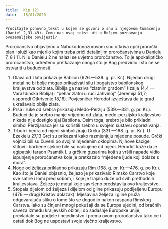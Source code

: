 ```yaml
---
title:  Kip (2)
date:   15/01/2020
---
```


`Pročitajte ponovno tekst u kojem se govori o snu i njegovom tumačenju (Daniel 2,31-49). Čemu nas ovaj tekst uči o Božjem poznavanju ovozemaljske povijesti?`

Proročanstvo objavljeno u Nabukodonozorovom snu otkriva opći proročki plan i služi kao mjerilo kojim treba prići detaljnijim proročanstvima u Danielu 7, 8 i 11. Ni u Danielu 2 ne nalazi se uvjetno proročanstvo. To je apokaliptičko proročanstvo, određeno pretkazanje onoga što je Bog predvidio i što će se ostvariti u budućnosti.

1.	Glava od zlata prikazuje Babilon (626.—539. g. pr. Kr.). Nijedan drugi metal ne bi bolje mogao prikazivati silu i bogatstvo babilonskog kraljevstva od zlata. Biblija ga naziva “zlatnim gradom” (Izaija 14,4 — Varaždinska Biblija) i “pehar zlatni u ruci Jahvinoj” (Jeremija 51,7; usporedi Otkrivenje 18,16). Povjesničar Herodot izvještava da je grad ukrašavalo obilje zlata.
2.	Prsa i ruke od srebra prikazuju Medo-Perziju (539.—331. g. pr. Kr.). Budući da je srebro manje vrijedno od zlata, medo-perzijsko kraljevstvo nikada nije dostiglo sjaj Babilona. Osim toga, srebro je bilo prikladni simbol Perzijanaca jer su koristili srebro u svojem sustavu oporezivanja.
3.	Trbuh i bedra od mjedi simboliziraju Grčku (331.—168. g. pr. Kr.). U Ezekielu 27,13 Grci su prikazani kako razmjenjuju mjedene posude. Grčki vojnici bili su čuveni po svojim mjedenim oklopima. Njihove kacige, štitovi i borbene sjekire bile su načinjene od mjedi. Herodot kaže da je egipatski faraon Psamtik I. u grčkim gusarima koji su vršili napade vidio ispunjenje proročanstva koje je pretkazalo “mjedene ljude koji dolaze s mora”.
4.	Noge od željeza prikladno prikazuju Rim (168. g. pr. Kr.—476. g. po Kr.). Kao što je Daniel objasnio, željezo je prikazivalo Rimsko Carstvo koje sve satire i lomi pred sobom, i koje je trajalo duže od svih prethodnih kraljevstava. Željezo je metal koje savršeno predstavlja ovo kraljevstvo.
5. Stopala dijelom od željeza i dijelom od gline prikazuju podijeljenu Europu (476.— drugi Kristov dolazak). Mješavina željeza i gline pruža odgovarajuću sliku o tome što se dogodilo nakon raspada Rimskog Carstva. Iako su činjeni mnogi pokušaji da se Europa ujedini, od bračnih saveza između kraljevskih obitelji do sadašnje Europske unije, prevladale su podjele i nejedinstvo i prema ovom proročanstvu tako će i ostati dok Bog ne uspostavi svoje vječno kraljevstvo.